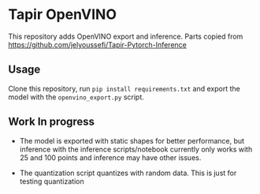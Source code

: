 # Tapir OpenVINO

This repository adds OpenVINO export and inference. Parts copied from https://github.com/jelyoussefi/Tapir-Pytorch-Inference

## Usage

Clone this repository, run `pip install requirements.txt` and export the model with the `openvino_export.py` script.

## Work In progress

- The model is exported with static shapes for better performance, but inference with the inference scripts/notebook currently only works with 25 and 100 points and inference may have other issues.

- The quantization script quantizes with random data. This is just for testing quantization

